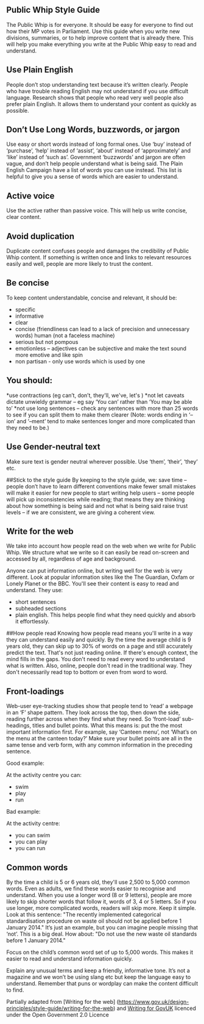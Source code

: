 ## Public Whip Style Guide
The Public Whip is for everyone. It should be easy for everyone to find out how their MP votes in Parliament. 
Use this guide when you write new divisions, summaries, or to help improve content that is already there. 
This will help you make everything you write at the Public Whip easy to read and understand. 

## Use Plain English 
People don’t stop understanding text because it’s written clearly. People who have trouble reading English may not understand if you use difficult language. Research shows that people who read very well people also prefer plain English. It allows them to understand your content as quickly as possible. 


## Don’t Use Long Words, buzzwords, or jargon
Use easy or short words instead of long formal ones. Use ‘buy’ instead of ‘purchase’, ‘help’ instead of ‘assist’, ‘about’ instead of ‘approximately’ and ‘like’ instead of ‘such as’.
Government ‘buzzwords’ and jargon are often vague, and don’t help people understand what is being said. The Plain English Campaign have a list of words you can use instead. This list is helpful to give you a sense of words which are easier to understand.

## Active voice
Use the active rather than passive voice. This will help us write concise, clear content.
## Avoid duplication
Duplicate content confuses people and damages the credibility of Public Whip content. 
If something is written once and links to relevant resources easily and well, people are more likely to trust the content.

## Be concise
To keep content understandable, concise and relevant, it should be:
* specific
* informative
* clear 
* concise (friendliness can lead to a lack of precision and unnecessary words) human (not a faceless machine)
* serious but not pompous
* emotionless – adjectives can be subjective and make the text sound more emotive and like spin
* non partisan - only use words which is used by one 


## You should:
*use contractions (eg can’t, don’t, they'll, we've, let's )
*not let caveats dictate unwieldy grammar – eg say ‘You can’ rather than ‘You may be able to’
*not use long sentences – check any sentences with more than 25 words to see if you can split them to make them clearer
(Note: words ending in ‘–ion’ and ‘–ment’ tend to make sentences longer and more complicated than they need to be.)

## Use Gender-neutral text
Make sure text is gender neutral wherever possible. Use ‘them’, ‘their’, ‘they’ etc.

##Stick to the style guide
By keeping to the style guide, we:
save time – people don’t have to learn different conventions
make fewer small mistakes
will make it easier for new people to start writing
help users  – some people will pick up inconsistencies while reading; that means they are thinking about how something is being said and not what is being said
raise trust levels – if we are consistent, we are giving a coherent view.

## Write for the web
We take into account how people read on the web when we write for Public Whip. We structure what we write so it can easily be read on-screen and accessed by all, regardless of age and background. 

Anyone can put information online, but writing well for the web is very different. Look at popular information sites like the The Guardian, Oxfam or Lonely Planet or the BBC. You'll see their content is easy to read and understand.
They use:
* short sentences
* subheaded sections
* plain english. This helps people find what they need quickly and absorb it effortlessly.

##How people read
Knowing how people read means you'll write in a way they can understand easily and quickly.
By the time the average child is 9 years old, they can skip up to 30% of words on a page and still accurately predict the text. That's not just reading online. If there's enough context, the mind fills in the gaps. You don't need to read every word to understand what is written.
Also, online, people don't read in the traditional way. They don't necessarily read top to bottom or even from word to word.

## Front-loadings
Web-user eye-tracking studies show that people tend to ‘read’ a webpage in an ‘F’ shape pattern. They look across the top, then down the side, reading further across when they find what they need.
So ‘front-load’ sub-headings, titles and bullet points. What this means is: put the the most important information first.
For example, say ‘Canteen menu’, not ‘What’s on the menu at the canteen today?’
Make sure your bullet points are all in the same tense and verb form, with any common information in the preceding sentence.

Good example:

At the activity centre you can:
* swim
* play
* run

Bad example:

At the activity centre:
* you can swim
* you can play
* you can run


## Common words
By the time a child is 5 or 6 years old, they'll use 2,500 to 5,000 common words. Even as adults, we find these words easier to recognise and understand.
When you use a longer word (8 or 9 letters), people are more likely to skip shorter words that follow it, words of 3, 4 or 5 letters. So if you use longer, more complicated words, readers will skip more. Keep it simple.
Look at this sentence: "The recently implemented categorical standardisation procedure on waste oil should not be applied before 1 January 2014." It’s just an example, but you can imagine people missing that ‘not’. This is a big deal.
How about:
"Do not use the new waste oil standards before 1 January 2014."

Focus on the child’s common word set of up to 5,000 words. This makes it easier to read and understand information quickly.


Explain any unusual terms and keep a friendly, informative tone. It’s not a magazine and we won’t be using slang etc but keep the language easy to understand. 
Remember that puns or wordplay can make the content difficult to find.




Partially adapted from [Writing for the web] (https://www.gov.uk/design-principles/style-guide/writing-for-the-web) and [Writing for GovUK](https://www.gov.uk/design-principles/style-guide/writing-for-govuk) licenced under the Open Government 2.0 Licence 



